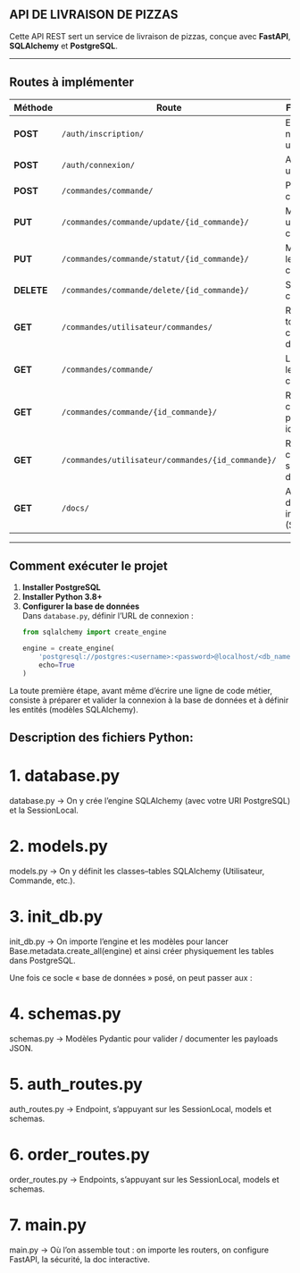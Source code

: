 ## API DE LIVRAISON DE PIZZAS

Cette API REST sert un service de livraison de pizzas, conçue avec **FastAPI**, **SQLAlchemy** et **PostgreSQL**.

---

## Routes à implémenter

| Méthode   | Route                                  | Fonctionnalité                                | Accès            |
|-----------|----------------------------------------|-----------------------------------------------|------------------|
| **POST**  | `/auth/inscription/`                        | Enregistrer un nouvel utilisateur             | Tous les utilisateurs |
| **POST**  | `/auth/connexion/`                         | Authentifier un utilisateur                   | Tous les utilisateurs |
| **POST**  | `/commandes/commande/`                       | Passer une commande                           | Tous les utilisateurs |
| **PUT**   | `/commandes/commande/update/{id_commande}/`     | Mettre à jour une commande                    | Tous les utilisateurs |
| **PUT**   | `/commandes/commande/statut/{id_commande}/`     | Mettre à jour le statut d’une commande        | Super-utilisateur     |
| **DELETE**| `/commandes/commande/delete/{id_commande}/`     | Supprimer une commande                        | Tous les utilisateurs |
| **GET**   | `/commandes/utilisateur/commandes/`                 | Récupérer toutes les commandes d’un utilisateur | Tous les utilisateurs |
| **GET**   | `/commandes/commande/`                      | Lister toutes les commandes                    | Super-utilisateur     |
| **GET**   | `/commandes/commande/{id_commande}/`           | Récupérer une commande par son identifiant     | Super-utilisateur     |
| **GET**   | `/commandes/utilisateur/commandes/{id_commande}/`       | Récupérer une commande spécifique d’un utilisateur | Tous les utilisateurs |
| **GET**   | `/docs/`                               | Afficher la documentation interactive (Swagger) | Tous les utilisateurs |

---

## Comment exécuter le projet

1. **Installer PostgreSQL**  
2. **Installer Python 3.8+**  
3. **Configurer la base de données**  
   Dans `database.py`, définir l’URL de connexion :  
   ```python
   from sqlalchemy import create_engine

   engine = create_engine(
       'postgresql://postgres:<username>:<password>@localhost/<db_name>',
       echo=True
   )

La toute première étape, avant même d’écrire une ligne de code métier, consiste à préparer et valider la connexion à la base de données et à définir les entités (modèles SQLAlchemy). 

## Description des fichiers Python:

# 1. database.py 
database.py → On y crée l’engine SQLAlchemy (avec votre URI PostgreSQL) et la SessionLocal.

# 2. models.py
models.py → On y définit les classes–tables SQLAlchemy (Utilisateur, Commande, etc.).

# 3. init_db.py
init_db.py → On importe l’engine et les modèles pour lancer Base.metadata.create_all(engine) et ainsi créer physiquement les tables dans PostgreSQL.

Une fois ce socle « base de données » posé, on peut passer aux :

# 4. schemas.py
schemas.py → Modèles Pydantic pour valider / documenter les payloads JSON.

# 5. auth_routes.py 
auth_routes.py → Endpoint, s’appuyant sur les SessionLocal, models et schemas.

# 6. order_routes.py 
order_routes.py → Endpoints, s’appuyant sur les SessionLocal, models et schemas.

# 7. main.py
main.py → Où l’on assemble tout : on importe les routers, on configure FastAPI, la sécurité, la doc interactive.

